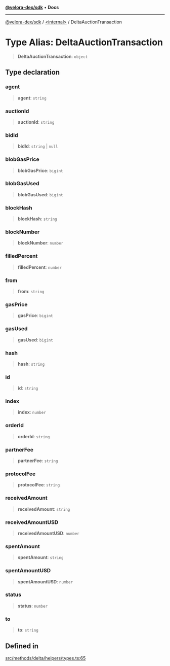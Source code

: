 [**@velora-dex/sdk**](../../README.md) • **Docs**

***

[@velora-dex/sdk](../../globals.md) / [\<internal\>](../README.md) / DeltaAuctionTransaction

# Type Alias: DeltaAuctionTransaction

> **DeltaAuctionTransaction**: `object`

## Type declaration

### agent

> **agent**: `string`

### auctionId

> **auctionId**: `string`

### bidId

> **bidId**: `string` \| `null`

### blobGasPrice

> **blobGasPrice**: `bigint`

### blobGasUsed

> **blobGasUsed**: `bigint`

### blockHash

> **blockHash**: `string`

### blockNumber

> **blockNumber**: `number`

### filledPercent

> **filledPercent**: `number`

### from

> **from**: `string`

### gasPrice

> **gasPrice**: `bigint`

### gasUsed

> **gasUsed**: `bigint`

### hash

> **hash**: `string`

### id

> **id**: `string`

### index

> **index**: `number`

### orderId

> **orderId**: `string`

### partnerFee

> **partnerFee**: `string`

### protocolFee

> **protocolFee**: `string`

### receivedAmount

> **receivedAmount**: `string`

### receivedAmountUSD

> **receivedAmountUSD**: `number`

### spentAmount

> **spentAmount**: `string`

### spentAmountUSD

> **spentAmountUSD**: `number`

### status

> **status**: `number`

### to

> **to**: `string`

## Defined in

[src/methods/delta/helpers/types.ts:65](https://github.com/paraswap/paraswap-sdk/blob/master/src/methods/delta/helpers/types.ts#L65)
